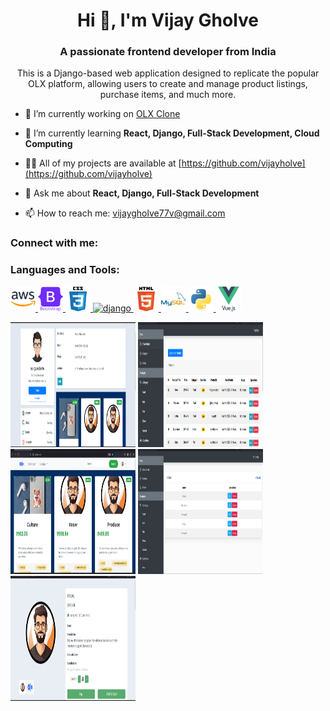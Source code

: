 <h1 align="center">Hi 👋, I'm Vijay Gholve</h1>
<h3 align="center">A passionate frontend developer from India</h3>

<p align="center">
  This is a Django-based web application designed to replicate the popular OLX platform, allowing users to create and manage product listings, purchase items, and much more.
</p>

- 🔭 I’m currently working on [OLX Clone](https://github.com/vijayholve/olx)

- 🌱 I’m currently learning **React, Django, Full-Stack Development, Cloud Computing**

- 👨‍💻 All of my projects are available at [https://github.com/vijayholve](https://github.com/vijayholve)

- 💬 Ask me about **React, Django, Full-Stack Development**

- 📫 How to reach me: [vijaygholve77v@gmail.com](mailto:vijaygholve77v@gmail.com)

<h3 align="left">Connect with me:</h3>
<p align="left">
  <!-- Add any social media or personal connection links here -->
</p>

<h3 align="left">Languages and Tools:</h3>
<p align="left">
  <a href="https://aws.amazon.com" target="_blank" rel="noreferrer">
    <img src="https://raw.githubusercontent.com/devicons/devicon/master/icons/amazonwebservices/amazonwebservices-original-wordmark.svg" alt="aws" width="40" height="40"/>
  </a>
  <a href="https://getbootstrap.com" target="_blank" rel="noreferrer">
    <img src="https://raw.githubusercontent.com/devicons/devicon/master/icons/bootstrap/bootstrap-plain-wordmark.svg" alt="bootstrap" width="40" height="40"/>
  </a>
  <a href="https://www.w3schools.com/css/" target="_blank" rel="noreferrer">
    <img src="https://raw.githubusercontent.com/devicons/devicon/master/icons/css3/css3-original-wordmark.svg" alt="css3" width="40" height="40"/>
  </a>
  <a href="https://www.djangoproject.com/" target="_blank" rel="noreferrer">
    <img src="https://cdn.worldvectorlogo.com/logos/django.svg" alt="django" width="40" height="40"/>
  </a>
  <a href="https://www.w3.org/html/" target="_blank" rel="noreferrer">
    <img src="https://raw.githubusercontent.com/devicons/devicon/master/icons/html5/html5-original-wordmark.svg" alt="html5" width="40" height="40"/>
  </a>
  <a href="https://www.mysql.com/" target="_blank" rel="noreferrer">
    <img src="https://raw.githubusercontent.com/devicons/devicon/master/icons/mysql/mysql-original-wordmark.svg" alt="mysql" width="40" height="40"/>
  </a>
  <a href="https://www.python.org" target="_blank" rel="noreferrer">
    <img src="https://raw.githubusercontent.com/devicons/devicon/master/icons/python/python-original.svg" alt="python" width="40" height="40"/>
  </a>
  <a href="https://vuejs.org/" target="_blank" rel="noreferrer">
    <img src="https://raw.githubusercontent.com/devicons/devicon/master/icons/vuejs/vuejs-original-wordmark.svg" alt="vuejs" width="40" height="40"/>
  </a>
</p>


 <img src="/media/project/image.png" alt="vuejs" width="200" height="200"/>
 <img src="/media/project/image1.png" alt="vuejs" width="200" height="200"/>
  <img src="/media/project/image2.png" alt="vuejs" width="200" height="200"/>
   <img src="/media/project/image3.png" alt="vuejs" width="200" height="200"/>
    <img src="/media/project/image4.png" alt="vuejs" width="200" height="200"/>
